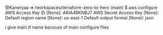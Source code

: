 @Kaneryaa ➜ /workspaces/terraform-zero-to-hero (main) $ aws configure 
AWS Access Key ID [None]: AKIA4RKNBJ7
AWS Secret Access Key [None]: 
Default region name [None]: us-east-1
Default output format [None]: json

i give main.tf name becouse of main configure files 

